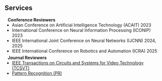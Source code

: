 ## Services

<h4 style="margin:0 10px 0;">Conference Reviewers</h4>

<ul style="margin:0 0 5px;">
  <li><autocolor>Asian Conference on Artificial Intelligence Technology (ACAIT) 2023</autocolor></li>
  <li><autocolor>International Conference on Neural Information Processing (ICONIP) 2023</autocolor></li>
  <li><autocolor>IEEE International Joint Conference on Neural Networks (IJCNN) 2024, 2025</autocolor></li>
  <li><autocolor>IEEE International Conference on Robotics and Automation (ICRA) 2025</autocolor></li>
</ul>

<h4 style="margin:0 10px 0;">Journal Reviewers</h4>

<ul style="margin:0 0 5px;">
  <li><a href="https://ieeexplore.ieee.org/xpl/RecentIssue.jsp?punumber=76"><autocolor>IEEE Transactions on Circuits and Systems for Video Technology (TCSVT)</autocolor></a></li>
  <li><a href="https://www.sciencedirect.com/journal/pattern-recognition"><autocolor>Pattern Recognition (PR)</autocolor></a></li>
</ul>
